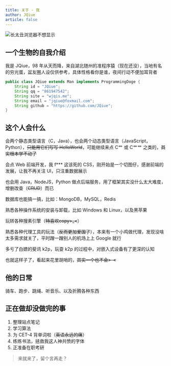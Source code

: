 ```yaml
---
title: 关于 - 我
author: JQiue
article: false
---
```


![长太丑浏览器不想显示]()

## 一个生物的自我介绍

我是 JQiue，98 年从天而降，来自湖北随州的准程序猿（现在还没），当地有名的穷光蛋，盆友圈人设仅供参考，具体性格看你是谁，夜间行动不便加耳背者

```java
public class JQiue extends Man implements ProgrammingDoge {
    String id = "JQiue";
    String qq = "861947542";
    String site = "wjqis.me";
    String email = "jqiue@foxmail.com";
    String github = "https://github.com/JQiue";
}
```

## 这个人会什么

会两个静态类型语言（C，Java），也会两个动态类型语言（JavaScript，Python），~~只能用它们写写 HelloWorld~~，可能继续来点 C艹 或 C艹艹 之类的，~~其实根本学不动了~~

会点 Web 前端开发，我 f*** 这该死的 CSS，刚开始是一个切图仔，感谢前端的发展，让我不再关注 UI，只注重数据展示

也会用 Java，NodeJS，Python 做点后端服务，用了框架其实没什么太大难度，增删改查（~~CRUD~~）而已

数据库也能搞一搞，比如：MongoDB，MySQL，Redis

熟悉各种操作系统的安装与卸载，比如 Windows 和 Linux，以及黑苹果

玩转各种搜素引擎（~~特喜欢copy>_<~~）

熟悉各种代理工具的玩法（~~反而更加爱国了~~），本来有一个小鸡做代理，发现没啥太多需求就关了，平时蹭一蹭别人的机场上上 Google 就行

多亏了白嫖的斐讯 k2p，玩耍 k2p 的过程中，对嵌入式设备有了更深的认知

也就这样子了，看起来花里胡哨的，~~其实一个也不会>-<~~

## 他的日常

骑车、跑步、跳绳、听音乐、以及折腾各种东西

## 正在做却没做完的事

1. 整理站点笔记
2. 学习算法
3. 为 CET-4 背单词啦（~~英语永远的痛~~）
4. 练练书法，拯救我这人神共愤的字体
5. 正准备在职考研

> 来就来了，留个言再走？
